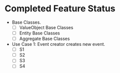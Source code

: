 # Completed Feature Status

- Base Classes.
  - [ ] ValueObject Base Classes
  - [ ] Entity Base Classes
  - [ ] Aggregate Base Classes
- Use Case 1: Event creator creates new event.
  - [ ] S1
  - [ ] S2
  - [ ] S3
  - [ ] S4
